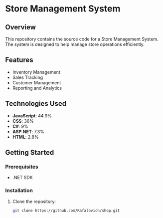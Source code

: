 # Store Management System

## Overview
This repository contains the source code for a Store Management System. The system is designed to help manage store operations efficiently.

## Features
- Inventory Management
- Sales Tracking
- Customer Management
- Reporting and Analytics

## Technologies Used
- **JavaScript**: 44.9%
- **CSS**: 36%
- **C#**: 9%
- **ASP.NET**: 7.3%
- **HTML**: 2.8%

## Getting Started
### Prerequisites
- .NET SDK

### Installation
1. Clone the repository:
   ```bash
   git clone https://github.com/Rafalovich/shop.git
